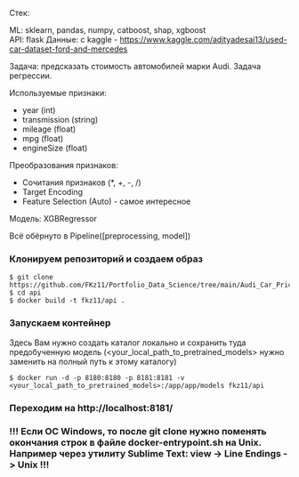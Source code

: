 Стек:

ML: sklearn, pandas, numpy, catboost, shap, xgboost  
API: flask
Данные: с kaggle - https://www.kaggle.com/adityadesai13/used-car-dataset-ford-and-mercedes

Задача: предсказать стоимость автомобилей марки Audi. Задача регрессии.

Используемые признаки:

- year (int)
- transmission (string)
- mileage (float)
- mpg (float)
- engineSize (float)

Преобразования признаков: 

- Сочитания признаков (*, +, -, /)
- Target Encoding
- Feature Selection (Auto) - самое интересное

Модель: XGBRegressor

Всё обёрнуто в Pipeline([preprocessing, model])

### Клонируем репозиторий и создаем образ
```
$ git clone https://github.com/FKz11/Portfolio_Data_Science/tree/main/Audi_Car_Price_Prediction.git
$ cd api
$ docker build -t fkz11/api .
```

### Запускаем контейнер

Здесь Вам нужно создать каталог локально и сохранить туда предобученную модель (<your_local_path_to_pretrained_models> нужно заменить на полный путь к этому каталогу)
```
$ docker run -d -p 8180:8180 -p 8181:8181 -v <your_local_path_to_pretrained_models>:/app/app/models fkz11/api
```

### Переходим на http://localhost:8181/

### !!! Если ОС Windows, то после git clone нужно поменять окончания строк в файле docker-entrypoint.sh на Unix. Например через утилиту Sublime Text: view -> Line Endings -> Unix !!!
